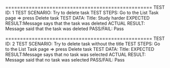 ==================================================
TEST ID:        1
TEST SCENARIO:  Try to delete task
TEST STEPS:     Go to the List Task page => press Delete task
TEST DATA:      Title: Study harder
EXPECTED RESULT:Message says that the task was deleted
ACTUAL RESULT:  Message said that the task was deleted
PASS/FAIL:      Pass

==================================================
TEST ID:        2
TEST SCENARIO:  Try to delete task without the title
TEST STEPS:     Go to the List Task page => press Delete task
TEST DATA:      Title:
EXPECTED RESULT:Message says that no task was selected
ACTUAL RESULT:  Message said that no task was selected
PASS/FAIL:      Pass
